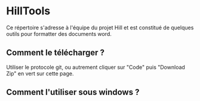# HillTools

Ce répertoire s'adresse à l'équipe du projet Hill et est constitué de quelques outils pour formatter des documents word. 

## Comment le télécharger ?

Utiliser le protocole git, ou autrement cliquer sur "Code" puis "Download Zip" en vert sur cette page.

## Comment l'utiliser sous windows ?

